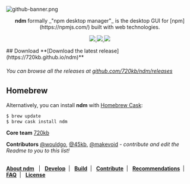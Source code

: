 ![github-banner.png](http://i.imgur.com/61OLE5Z.png)

<p align="center">
<b>ndm</b> formally _"npm desktop manager"_ is the desktop GUI for [npm](https://npmjs.com/) built with web technologies.
</p>

<p align="center" style="text-align:center">
<a href="https://github.com/720kb/ndm/releases" target="_blank">
<img src="https://img.shields.io/github/release/720kb/ndm.svg"/>
</a>
<a href="https://720kb.github.io/ndm/" target="_blank">
<img src="https://img.shields.io/github/downloads/720kb/ndm/total.svg"/>
</a>
<a href="https://gitter.im/720kb/ndm" target="_blank">
<img src="https://img.shields.io/gitter/room/ndm/ndm.js.svg"/>
</a>

</p>
## Download
**[Download the latest release](https://720kb.github.io/ndm)**

###### You can browse all the releases at [github.com/720kb/ndm/releases](https://github.com/720kb/ndm/releases)


## Homebrew

Alternatively, you can install **ndm** with [Homebrew Cask](https://caskroom.github.io/):

```bash
$ brew update
$ brew cask install ndm
```

**Core team** [720kb](https://720kb.net) 

**Contributors** [@wouldgo](https://github.com/wouldgo), [@45kb](https://github.com/45kb), [@makevoid](https://github.com/makevoid) _- contribute and edit the Readme to you to this list!_
<br><br>

<p>
<b><a href="https://github.com/720kb/ndm/blob/master/doc/ABOUT.md">About ndm</a></b> &nbsp; 
  |
  &nbsp; <b><a href="https://github.com/720kb/ndm/blob/master/doc/DEVELOP.md">Develop</a></b>&nbsp;  |
  &nbsp; <b><a href="https://github.com/720kb/ndm/blob/master/doc/BUILD.md">Build</a></b>&nbsp; 
  |
  &nbsp; <b><a href="https://github.com/720kb/ndm/blob/master/doc/CONTRIBUTE.md">Contribute</a></b>&nbsp; 
  |
  &nbsp; <b><a href="https://github.com/720kb/ndm/blob/master/doc/RECOMMENDATIONS.md">Recommendations</a></b>&nbsp; 
  |
  &nbsp; <b><a href="https://github.com/720kb/ndm/blob/master/doc/FAQ.md">FAQ</a></b>&nbsp; 
  |
  &nbsp; <b><a href="https://github.com/720kb/ndm/blob/master/doc/LICENSE.md">License</a></b>
  </p>
  

